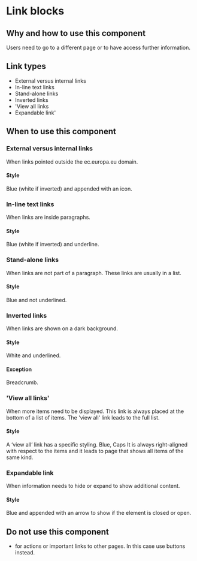 # Link blocks

## Why and how to use this component

Users need to go to a different page or to have access further information.

## Link types

- External versus internal links
- In-line text links
- Stand-alone links
- Inverted links
- 'View all links
- Expandable link'

## When to use this component

### External versus internal links

When links pointed outside the ec.europa.eu domain.

#### Style

Blue (white if inverted) and appended with an icon.

### In-line text links

When links are inside paragraphs.

#### Style

Blue (white if inverted) and underline.

### Stand-alone links

When links are not part of a paragraph. These links are usually in a list.

#### Style

Blue and not underlined.

### Inverted links

When links are shown on a dark background.

#### Style

White and underlined.

#### Exception

Breadcrumb.

### 'View all links'

When more items need to be displayed. This link is always placed at the bottom of a list of items. The 'view all' link leads to the full list.

#### Style

A ‘view all’ link has a specific styling.
Blue, Caps It is always right-aligned with respect to the items and it leads to page that shows all items of the same kind.

### Expandable link

When information needs to hide or expand to show additional content.

#### Style

Blue and appended with an arrow to show if the element is closed or open.

## Do not use this component

- for actions or important links to other pages. In this case use buttons instead.
